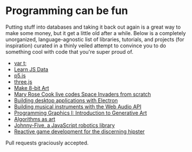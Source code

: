 # Programming can be fun

Putting stuff into databases and taking it back out again is a great way to make some money, but it get a little old after a while. Below is a completely unorganized, language-agnostic list of libraries, tutorials, and projects (for inspiration) curated in a thinly veiled attempt to convince you to do something cool with code that you're super proud of.

* [var t;](http://vart.institute)
* [Learn JS Data](http://learnjsdata.com)
* [p5.js](http://p5js.org)
* [three.js](http://threejs.org)
* [Make 8-bit Art](http://make8bitart.com)
* [Mary Rose Cook live codes Space Invaders from scratch](https://vimeo.com/105955605)
* [Building desktop applications with Electron](https://medium.com/developers-writing/building-a-desktop-application-with-electron-204203eeb658)
* [Building musical instruments with the Web Audio API](http://www.stevekinney.net/videos/#itemId=5591b17be4b05fd28f98d438)
* [Programming Graphics I: Introduction to Generative Art](https://www.skillshare.com/classes/design/Programming-Graphics-I-Introduction-to-Generative-Art/782118657)
* [Algorithms as art](https://labs.ideo.com/2014/06/04/painting-with-code/)
* [Johnny-Five, a JavaScript robotics library](http://johnny-five.io)
* [Reactive game development for the discerning hipster](https://www.youtube.com/watch?v=FLSNm7AIBoM)

Pull requests graciously accepted.
